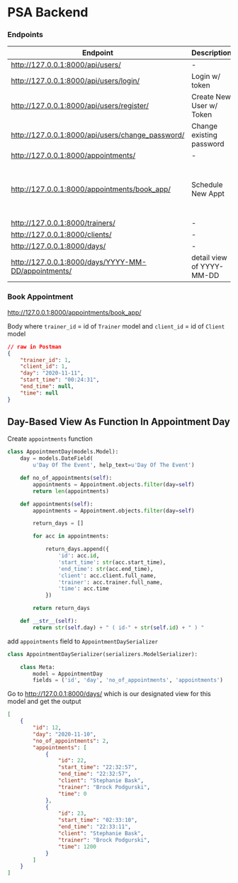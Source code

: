 # PSA Backend

### Endpoints

| Endpoint                                            | Description               | Body                                                  |
| --------------------------------------------------- | ------------------------- | ----------------------------------------------------- |
| http://127.0.0.1:8000/api/users/                    | -                         | CRUD                                                  |
| http://127.0.0.1:8000/api/users/login/              | Login w/ token            | username, password                                    |
| http://127.0.0.1:8000/api/users/register/           | Create New User w/ Token  | username, password                                    |
| http://127.0.0.1:8000/api/users/change_password/    | Change existing password  | username, password                                    |
| http://127.0.0.1:8000/appointments/                 | -                         | CRUD                                                  |
| http://127.0.0.1:8000/appointments/book_app/        | Schedule New Appt         | day, start_time, end_time, trainer, client, time=null |
| http://127.0.0.1:8000/trainers/                     | -                         | CRUD                                                  |
| http://127.0.0.1:8000/clients/                      | -                         | CRUD                                                  |
| http://127.0.0.1:8000/days/                         | -                         | CRUD                                                  |
| http://127.0.0.1:8000/days/YYYY-MM-DD/appointments/ | detail view of YYYY-MM-DD | GET                                                   |

### Book Appointment

http://127.0.0.1:8000/appointments/book_app/ 

Body where `trainer_id` = id of `Trainer` model and `client_id` = id of `Client` model
```json
// raw in Postman
{
    "trainer_id": 1,
    "client_id": 1,
    "day": "2020-11-11",
    "start_time": "00:24:31",
    "end_time": null,
    "time": null
}
```

## Day-Based View As Function In Appointment Day

Create `appointments` function

```py
class AppointmentDay(models.Model):
    day = models.DateField(
        u'Day Of The Event', help_text=u'Day Of The Event')

    def no_of_appointments(self):
        appointments = Appointment.objects.filter(day=self)
        return len(appointments)

    def appointments(self):
        appointments = Appointment.objects.filter(day=self)       

        return_days = []

        for acc in appointments:

            return_days.append({
                'id': acc.id,
                'start_time': str(acc.start_time),
                'end_time': str(acc.end_time),
                'client': acc.client.full_name,
                'trainer': acc.trainer.full_name,
                'time': acc.time
            })

        return return_days

    def __str__(self):
        return str(self.day) + " ( id-" + str(self.id) + " ) "
```

add `appointments` field to `AppointmentDaySerializer` 

```py
class AppointmentDaySerializer(serializers.ModelSerializer):

    class Meta:
        model = AppointmentDay       
        fields = ('id', 'day', 'no_of_appointments', 'appointments')
```

Go to http://127.0.0.1:8000/days/ which is our designated view for this model and get the output
```json
[
    {
        "id": 12,
        "day": "2020-11-10",
        "no_of_appointments": 2,
        "appointments": [
            {
                "id": 22,
                "start_time": "22:32:57",
                "end_time": "22:32:57",
                "client": "Stephanie Bask",
                "trainer": "Brock Podgurski",
                "time": 0
            },
            {
                "id": 23,
                "start_time": "02:33:10",
                "end_time": "22:33:11",
                "client": "Stephanie Bask",
                "trainer": "Brock Podgurski",
                "time": 1200
            }
        ]
    }
]
```